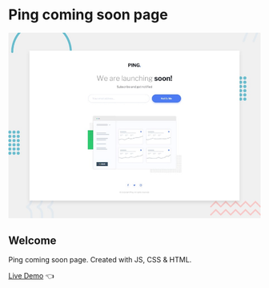 # Ping coming soon page

![Design preview for thePing coming soon page](./design/desktop-preview.jpg)

## Welcome 

Ping coming soon page. Created with JS, CSS & HTML.

[Live Demo](https://dmitriy24s.github.io/ping-coming-soon-page/) 👈
